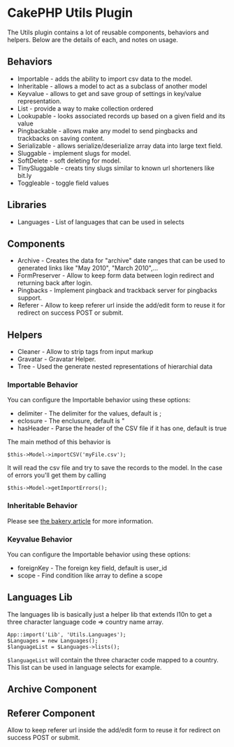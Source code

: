 # CakePHP Utils Plugin #

The Utils plugin contains a lot of reusable components, behaviors and helpers.
Below are the details of each, and notes on usage.

## Behaviors ##

* Importable     - adds the ability to import csv data to the model.
* Inheritable    - allows a model to act as a subclass of another model
* Keyvalue       - allows to get and save group of settings in key/value representation.
* List           - provide a way to make collection ordered
* Lookupable     - looks associated records up based on a given field and its value
* Pingbackable   - allows make any model to send pingbacks and trackbacks on saving content.
* Serializable   - allows serialize/deserialize array data into large text field.
* Sluggable      - implement slugs for model.
* SoftDelete     - soft deleting for model.
* TinySluggable  - creats tiny slugs similar to known url shorteners like bit.ly
* Toggleable     - toggle field values

## Libraries ##

* Languages      - List of languages that can be used in selects

## Components ##

* Archive       - Creates the data for "archive" date ranges that can be used to generated links like "May 2010", "March 2010",...
* FormPreserver - Allow to keep form data between login redirect and returning back after login.
* Pingbacks     - Implement pingback and trackback server for pingbacks support.
* Referer       - Allow to keep referer url inside the add/edit form to reuse it for redirect on success POST or submit.

## Helpers ##

* Cleaner       - Allow to strip tags from input markup
* Gravatar      - Gravatar Helper.
* Tree          - Used the generate nested representations of hierarchial data

### Importable Behavior ##

You can configure the Importable behavior using these options:

* delimiter     - The delimiter for the values, default is ;
* eclosure      - The enclusure, default is "
* hasHeader     - Parse the header of the CSV file if it has one, default is true

The main method of this behavior is

	$this->Model->importCSV('myFile.csv');

It will read the csv file and try to save the records to the model. In the case of errors you'll get them by calling

	$this->Model->getImportErrors();

### Inheritable Behavior ##

Please see [the bakery article](http://bakery.cakephp.org/articles/view/inheritable-behavior-missing-link-of-cake-model) for more information.

### Keyvalue Behavior ##

You can configure the Importable behavior using these options:

* foreignKey    - The foreign key field, default is user_id
* scope         - Find condition like array to define a scope

## Languages Lib ##

The languages lib is basically just a helper lib that extends I10n to get a three character language code => country name array.

	App::import('Lib', 'Utils.Languages');
	$Languages = new Languages();
	$languageList = $Languages->lists();

`$languageList` will contain the three character code mapped to a country. This list can be used in language selects for example.

## Archive Component ##

## Referer Component ##

Allow to keep referer url inside the add/edit form to reuse it for redirect on success POST or submit.

